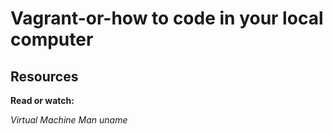 # Vagrant-or-how to code in your local computer

## Resources

**Read or watch:**

*Virtual Machine*
*Man uname*
